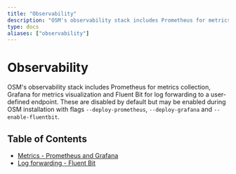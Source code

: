 ```yaml
---
title: "Observability"
description: "OSM's observability stack includes Prometheus for metrics collection, Grafana for metrics visualization and Fluent Bit for log forwarding."
type: docs
aliases: ["observability"]
---
```


# Observability

OSM's observability stack includes Prometheus for metrics collection, Grafana for metrics visualization and Fluent Bit for log forwarding to a user-defined endpoint. These are disabled by default but may be enabled during OSM installation with flags `--deploy-prometheus`, `--deploy-grafana` and `--enable-fluentbit`.

## Table of Contents
- [Metrics - Prometheus and Grafana](./metrics)
- [Log forwarding - Fluent Bit](./logs)
